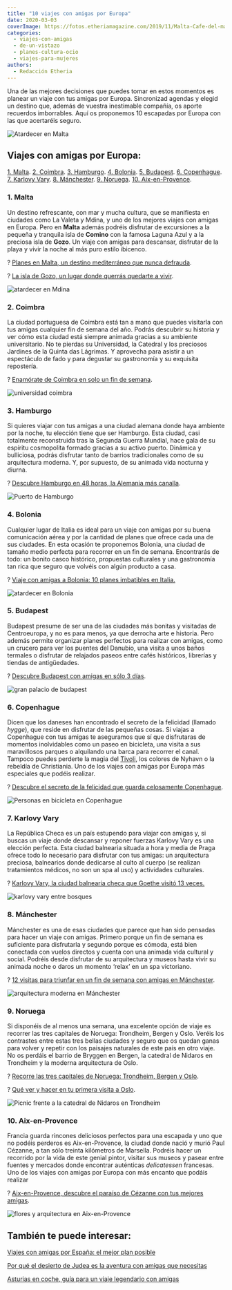 ```yaml
---
title: "10 viajes con amigas por Europa"
date: 2020-03-03
coverImage: https://fotos.etheriamagazine.com/2019/11/Malta-Cafe-del-mar.jpg
categories: 
  - viajes-con-amigas
  - de-un-vistazo
  - planes-cultura-ocio
  - viajes-para-mujeres
authors: 
  - Redacción Etheria
---
```


Una de las mejores decisiones que puedes tomar en estos momentos es planear un viaje con tus amigas por Europa. Sincronizad agendas y elegid un destino que, además de vuestra inestimable compañía, os aporte recuerdos imborrables. Aquí os proponemos 10 escapadas por Europa con las que acertaréis seguro.

![Atardecer en Malta](https://fotos.etheriamagazine.com/2019/11/Malta-Cafe-del-mar-900x601.jpg "Puesta de sol en el © Café del Mar de Malta.")

## Viajes con amigas por Europa:

[1\. Malta](#Malta). [2\. Coimbra](#Coimbra). [3\. Hamburgo](#Hamburgo). [4\. 
Bolonia](#Bolonia). [5\. Budapest](#Budapest). [6\. Copenhague](#Copenhague). [7\. 
Karlovy Vary](#Karlovy-Vary). [8\. Mánchester](#Mánchester). [9\. Noruega](#Noruega). [10\. 
Aix-en-Provence](#Aix-Provence). 

### 1\. Malta

Un destino refrescante, con mar y mucha cultura, que se manifiesta en ciudades como La 
Valeta y Mdina, y uno de los mejores viajes con amigas en Europa. Pero en **Malta** 
además podréis disfrutar de excursiones a la pequeña y tranquila isla de **Comino** con 
la famosa Laguna Azul y a la preciosa isla de **Gozo**. Un viaje con amigas para 
descansar, disfrutar de la playa y vivir la noche al más puro estilo ibicenco. 

? [Planes en Malta, un destino mediterráneo que nunca 
defrauda](https://etheriamagazine.com/2019/11/19/que-ver-hacer-malta-gozo-comino-5-dias-con-amigas/). 

? [La isla de Gozo, un lugar donde querrás quedarte a 
vivir](https://etheriamagazine.com/2021/04/29/que-ver-hacer-gozo-malta/). 

![atardecer en Mdina](https://fotos.etheriamagazine.com/2019/11/Malta-Mdina-900x514.jpg "Ciudad de Mdina, en Malta.")

### 2\. Coimbra

La ciudad portuguesa de Coimbra está tan a mano que puedes visitarla con tus amigas 
cualquier fin de semana del año. Podrás descubrir su historia y ver cómo esta ciudad 
está siempre animada gracias a su ambiente universitario. No te pierdas su Universidad, 
la Catedral y los preciosos Jardines de la Quinta das Lágrimas. Y aprovecha para asistir 
a un espectáculo de fado y para degustar su gastronomía y su exquisita repostería. 

? [Enamórate de Coimbra en solo un fin de 
semana](https://etheriamagazine.com/2020/01/31/viaje-con-amigas-que-ver-en-coimbra/). 

![universidad coimbra](https://fotos.etheriamagazine.com/2020/01/universidad-coimbra-900x587.jpg "Escaleras de la Universidad de Coimbra, photocall de los estudiantes. © P.G.")

### 3\. Hamburgo

Si quieres viajar con tus amigas a una ciudad alemana donde haya ambiente por la noche, 
tu elección tiene que ser Hamburgo. Esta ciudad, casi totalmente reconstruida tras la 
Segunda Guerra Mundial, hace gala de su espíritu cosmopolita formado gracias a su activo 
puerto. Dinámica y bulliciosa, podrás disfrutar tanto de barrios tradicionales como de 
su arquitectura moderna. Y, por supuesto, de su animada vida nocturna y diurna. 

? [Descubre Hamburgo en 48 horas, la Alemania más 
canalla](https://etheriamagazine.com/2020/02/24/que-ver-hacer-fin-de-semana-hamburgo-alemania/). 

![Puerto de Hamburgo](https://fotos.etheriamagazine.com/2020/02/Hamburgo-puerto-900x600.jpg "Animadas terrazas en St. Pauli (Hamburgo).")

### 4\. Bolonia

Cualquier lugar de Italia es ideal para un viaje con amigas por su buena comunicación 
aérea y por la cantidad de planes que ofrece cada una de sus ciudades. En esta ocasión 
te proponemos Bolonia, una ciudad de tamaño medio perfecta para recorrer en un fin de 
semana. Encontrarás de todo: un bonito casco histórico, propuestas culturales y una 
gastronomía tan rica que seguro que volvéis con algún producto a casa. 

? [Viaje con amigas a Bolonia: 10 planes imbatibles en 
Italia.](https://etheriamagazine.com/2022/06/10/viaje-con-amigas-a-bolonia/) 

![atardecer en Bolonia](https://fotos.etheriamagazine.com/2022/06/Clock-Tower-bolonia.jpg "Vistas desde la terraza del Clock Tower. © Piergiorgio Sorgetti/ Bologna Welcome")

### 5\. Budapest

Budapest presume de ser una de las ciudades más bonitas y visitadas de Centroeuropa, y 
no es para menos, ya que derrocha arte e historia. Pero además permite organizar planes 
perfectos para realizar con amigas, como un crucero para ver los puentes del Danubio, 
una visita a unos baños termales o disfrutar de relajados paseos entre cafés históricos, 
librerías y tiendas de antigüedades. 

? [Descubre Budapest con amigas en sólo 3 
días](https://etheriamagazine.com/2019/10/25/que-ver-viaje-amigas-budapest-en-3-dias/). 

![gran palacio de budapest](https://fotos.etheriamagazine.com/2019/10/viaje-budapest-crucero-parlamento-900x598.jpg "Crucero por el Danubio en Budapest. ©PB")

### 6\. Copenhague

Dicen que los daneses han encontrado el secreto de la felicidad (llamado _hygge_), que 
reside en disfrutar de las pequeñas cosas. Si viajas a Copenhague con tus amigas te 
aseguramos que sí que disfrutaras de momentos inolvidables como un paseo en bicicleta, 
una visita a sus maravillosos parques o alquilando una barca para recorrer el canal. 
Tampoco puedes perderte la magia del [Tivoli](https://www.tivoli.dk/), los colores de 
Nyhavn o la rebeldía de Christiania. Uno de los viajes con amigas por Europa más 
especiales que podéis realizar. 

? [Descubre el secreto de la felicidad que guarda celosamente 
Copenhague](https://etheriamagazine.com/2019/09/23/que-ver-tres-dias-en-copenhague-mujeres-viajeras/). 

![Personas en bicicleta en Copenhague](https://fotos.etheriamagazine.com/2019/09/3-dias-copenhague-en-bici.jpg "La bicicleta es imprescindible en Copenhague. © Visit Copenhaguen")

### 7\. Karlovy Vary

La República Checa es un país estupendo para viajar con amigas y, si buscas un viaje 
donde descansar y reponer fuerzas Karlovy Vary es una elección perfecta. Esta ciudad 
balnearia situada a hora y media de Praga ofrece todo lo necesario para disfrutar con 
tus amigas: un arquitectura preciosa, balnearios donde dedicarse al culto al cuerpo (se 
realizan tratamientos médicos, no son un spa al uso) y actividades culturales. 

? [Karlovy Vary, la ciudad balnearia checa que Goethe visitó 13 
veces.](https://etheriamagazine.com/2021/12/09/que-ver-en-karlovy-vary-la-ciudad-balnearia-checa/) 

![karlovy vary entre bosques](https://fotos.etheriamagazine.com/2021/12/karlovy-vary-vistas.jpg "Karlovy Vary cuenta con una ubicación privilegiada entre grandes bosques. © P.G.")

### 8\. Mánchester

Mánchester es una de esas ciudades que parece que han sido pensadas para hacer un viaje 
con amigas. Primero porque un fin de semana es suficiente para disfrutarla y segundo 
porque es cómoda, está bien conectada con vuelos directos y cuenta con una animada vida 
cultural y social. Podréis desde disfrutar de su arquitectura y museos hasta vivir su 
animada noche o daros un momento ‘relax’ en un spa victoriano. 

? [12 visitas para triunfar en un fin de semana con amigas en 
Mánchester](https://etheriamagazine.com/2019/12/30/12-visitas-para-fin-de-semana-en-manchester-con-amigas/). 

![arquitectura moderna en Mánchester](https://fotos.etheriamagazine.com/2019/12/viaje-manchester-900x584.jpg "Manchester Ship Canal in Salford and Trafford. © Julian Elliott/ Visit Britain")

### 9\. Noruega

Si disponéis de al menos una semana, una excelente opción de viaje es recorrer las tres 
capitales de Noruega: Trondheim, Bergen y Oslo. Veréis los contrastes entre estas tres 
bellas ciudades y seguro que os quedan ganas para volver y repetir con los paisajes 
naturales de este país en otro viaje. No os perdáis el barrio de Bryggen en Bergen, la 
catedral de Nidaros en Trondheim y la moderna arquitectura de Oslo. 

? [Recorre las tres capitales de Noruega: Trondheim, Bergen y 
Oslo](https://etheriamagazine.com/2020/01/24/que-ver-en-noruega-trondheim-bergen-y-oslo/). 

? [Qué ver y hacer en tu primera visita a 
Oslo](https://etheriamagazine.com/2020/01/24/viajes-con-amigas-que-ver-y-hacer-en-oslo/). 

![Picnic frente a la catedral de Nidaros en Trondheim](https://fotos.etheriamagazine.com/2020/01/noruega-Nidaros-Cathedral-Trondheim-900x620.jpg "Catedral de Nidaros, en Trondheim. © Visit Norway")

### 10\. Aix-en-Provence

Francia guarda rincones deliciosos perfectos para una escapada y uno que no podéis 
perderos es Aix-en-Provence, la ciudad donde nació y murió Paul Cézanne, a tan sólo 
treinta kilómetros de Marsella. Podréis hacer un recorrido por la vida de este genial 
pintor, visitar sus museos y pasear entre fuentes y mercados donde encontrar auténticas 
_delicatessen_ francesas. Uno de los viajes con amigas por Europa con más encanto que 
podáis realizar 

? [Aix-en-Provence, descubre el paraíso de Cézanne con tus mejores 
amigas](https://etheriamagazine.com/2020/01/03/viaje-amigas-ruta-cezanne-en-aix-en-provence-francia/). 

![flores y arquitectura en Aix-en-Provence](https://fotos.etheriamagazine.com/2019/12/etheria-magazine-torre-junto-ayuntamiento-900x464.jpg "La torre del reloj junto al ayuntamiento de Aix-en-Provence. © Yolanda Cardo")

## También te puede interesar:

[Viajes con amigas por España: el mejor plan 
posible](https://etheriamagazine.com/2021/09/01/viajes-con-amigas-por-espana-costa-e-interior/) 

[Por qué el desierto de Judea es la aventura con amigas que 
necesitas](https://etheriamagazine.com/2022/05/09/viaje-al-desierto-judea-israel/) 

[Asturias en coche, guía para un viaje legendario con 
amigas](https://etheriamagazine.com/2022/01/17/asturias-en-coche-guia-imprescindible/)
